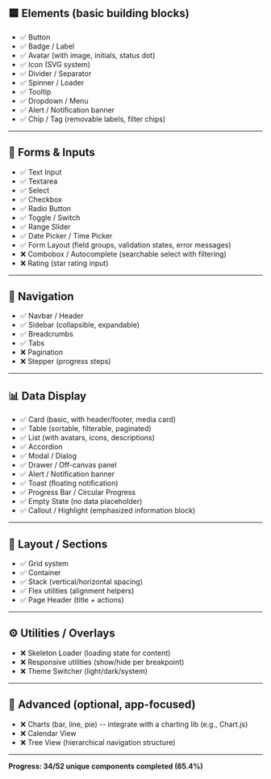 
## 🟦 Elements (basic building blocks)

- ✅ Button 
- ✅ Badge / Label
- ✅ Avatar (with image, initials, status dot)
- ✅ Icon (SVG system)
- ✅ Divider / Separator
- ✅ Spinner / Loader
- ✅ Tooltip
- ✅ Dropdown / Menu
- ✅ Alert / Notification banner
- ✅ Chip / Tag (removable labels, filter chips)

------------------------------------------------------------------------

## 📝 Forms & Inputs

- ✅ Text Input 
- ✅ Textarea
- ✅ Select 
- ✅ Checkbox
- ✅ Radio Button
- ✅ Toggle / Switch
- ✅ Range Slider
- ✅ Date Picker / Time Picker
- ✅ Form Layout (field groups, validation states, error messages)
- ❌ Combobox / Autocomplete (searchable select with filtering)
- ❌ Rating (star rating input)

------------------------------------------------------------------------

## 🧭 Navigation

- ✅ Navbar / Header
- ✅ Sidebar (collapsible, expandable)
- ✅ Breadcrumbs
- ✅ Tabs
- ❌ Pagination
- ❌ Stepper (progress steps)

------------------------------------------------------------------------

## 📊 Data Display

- ✅ Card (basic, with header/footer, media card)
- ✅ Table (sortable, filterable, paginated)
- ✅ List (with avatars, icons, descriptions)
- ✅ Accordion
- ✅ Modal / Dialog
- ✅ Drawer / Off-canvas panel
- ✅ Alert / Notification banner
- ✅ Toast (floating notification)
- ✅ Progress Bar / Circular Progress
- ✅ Empty State (no data placeholder)
- ✅ Callout / Highlight (emphasized information block)

------------------------------------------------------------------------

## 📐 Layout / Sections

- ✅ Grid system
- ✅ Container
- ✅ Stack (vertical/horizontal spacing)
- ✅ Flex utilities (alignment helpers)
- ✅ Page Header (title + actions)

------------------------------------------------------------------------

## ⚙️ Utilities / Overlays

- ❌ Skeleton Loader (loading state for content)
- ❌ Responsive utilities (show/hide per breakpoint)
- ❌ Theme Switcher (light/dark/system)

------------------------------------------------------------------------

## 🚀 Advanced (optional, app-focused)

- ❌ Charts (bar, line, pie) -- integrate with a charting lib (e.g., Chart.js)
- ❌ Calendar View
- ❌ Tree View (hierarchical navigation structure)

------------------------------------------------------------------------
**Progress: 34/52 unique components completed (65.4%)**

